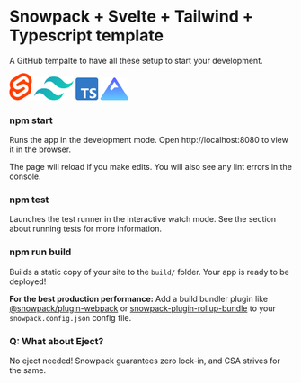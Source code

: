 # Snowpack + Svelte + Tailwind + Typescript template
A GitHub tempalte to have all these setup to start your development.

<span><img src="public/logo.svg" width="40px" alt="svelte"></span>
<span><img src="public/tailwindcss.svg" width="70px" alt="tailwindcss"></span>
<span><img src="public/typescript.png" width="40px" alt="typescript"></span>
<span><img src="public/snowpack.png" width="50px" alt="snowpack"></span>

### npm start

Runs the app in the development mode.
Open http://localhost:8080 to view it in the browser.

The page will reload if you make edits.
You will also see any lint errors in the console.

### npm test

Launches the test runner in the interactive watch mode.
See the section about running tests for more information.

### npm run build

Builds a static copy of your site to the `build/` folder.
Your app is ready to be deployed!

**For the best production performance:** Add a build bundler plugin like [@snowpack/plugin-webpack](https://github.com/snowpackjs/snowpack/tree/main/plugins/plugin-webpack) or [snowpack-plugin-rollup-bundle](https://github.com/ParamagicDev/snowpack-plugin-rollup-bundle) to your `snowpack.config.json` config file.

### Q: What about Eject?

No eject needed! Snowpack guarantees zero lock-in, and CSA strives for the same.
